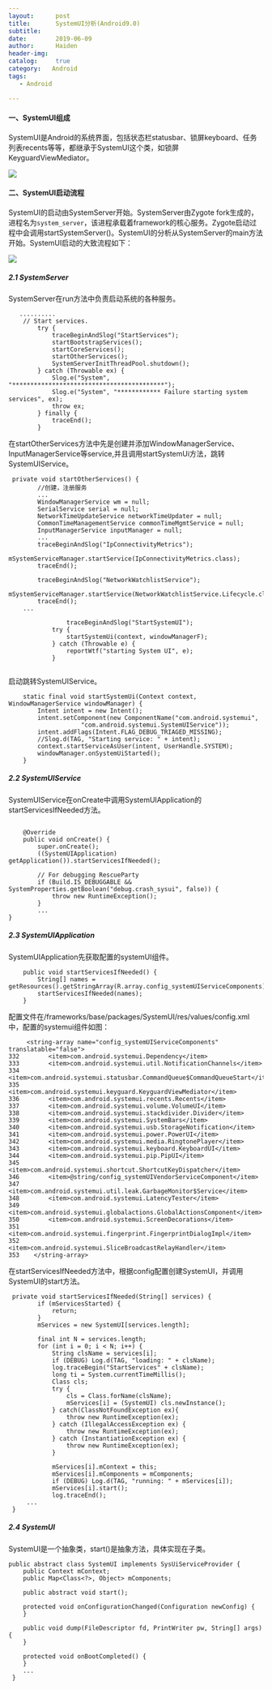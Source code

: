 ```yaml
---
layout:      post
title:       SystemUI分析(Android9.0)
subtitle: 
date:        2019-06-09
author:      Haiden
header-img:   
catalog:     true
category:   Android
tags: 
   - Android

---
```


#### 一、SystemUI组成

SystemUI是Android的系统界面，包括状态栏statusbar、锁屏keyboard、任务列表recents等等，都继承于SystemUI这个类，如锁屏KeyguardViewMediator。

![](http://images.cronusliang.me/Android/WX20190609-110140@2x.png)



#### 二、SystemUI启动流程

SystemUI的启动由SystemServer开始。SystemServer由Zygote fork生成的，进程名为`system_server`，该进程承载着framework的核心服务。Zygote启动过程中会调用startSystemServer()。SystemUI的分析从SystemServer的main方法开始。SystemUI启动的大致流程如下：

![](http://images.cronusliang.me/Android/start_systemui.png)



##### 2.1 SystemServer

SystemServer在run方法中负责启动系统的各种服务。

```
   ..........
    // Start services.
        try {
            traceBeginAndSlog("StartServices");
            startBootstrapServices();
            startCoreServices();
            startOtherServices();
            SystemServerInitThreadPool.shutdown();
        } catch (Throwable ex) {
            Slog.e("System", "******************************************");
            Slog.e("System", "************ Failure starting system services", ex);
            throw ex;
        } finally {
            traceEnd();
        }
```

在startOtherServices方法中先是创建并添加WindowManagerService、InputManagerService等service,并且调用startSystemUi方法，跳转SystemUIService。

```
 private void startOtherServices() {
 		//创建，注册服务	
 		...
        WindowManagerService wm = null;
        SerialService serial = null;
        NetworkTimeUpdateService networkTimeUpdater = null;
        CommonTimeManagementService commonTimeMgmtService = null;
        InputManagerService inputManager = null;
		...
        traceBeginAndSlog("IpConnectivityMetrics");
        mSystemServiceManager.startService(IpConnectivityMetrics.class);
        traceEnd();

        traceBeginAndSlog("NetworkWatchlistService");
        mSystemServiceManager.startService(NetworkWatchlistService.Lifecycle.class);
        traceEnd();
	...
	
	 			traceBeginAndSlog("StartSystemUI");
            try {
                startSystemUi(context, windowManagerF);
            } catch (Throwable e) {
                reportWtf("starting System UI", e);
            }
	
```

启动跳转SystemUIService。

```
    static final void startSystemUi(Context context, WindowManagerService windowManager) {
        Intent intent = new Intent();
        intent.setComponent(new ComponentName("com.android.systemui",
                    "com.android.systemui.SystemUIService"));
        intent.addFlags(Intent.FLAG_DEBUG_TRIAGED_MISSING);
        //Slog.d(TAG, "Starting service: " + intent);
        context.startServiceAsUser(intent, UserHandle.SYSTEM);
        windowManager.onSystemUiStarted();
    }
```

##### 2.2 SystemUIService

SystemUIService在onCreate中调用SystemUIApplication的startServicesIfNeeded方法。

```

    @Override
    public void onCreate() {
        super.onCreate();
        ((SystemUIApplication) getApplication()).startServicesIfNeeded();

        // For debugging RescueParty
        if (Build.IS_DEBUGGABLE && SystemProperties.getBoolean("debug.crash_sysui", false)) {
            throw new RuntimeException();
        }
        ...
}
```

##### 2.3 SystemUIApplication

SystemUIApplication先获取配置的systemUI组件。

```
    public void startServicesIfNeeded() {
        String[] names = getResources().getStringArray(R.array.config_systemUIServiceComponents);
        startServicesIfNeeded(names);
    }
```

配置文件在/frameworks/base/packages/SystemUI/res/values/config.xml中，配置的systemui组件如图：

```
     <string-array name="config_systemUIServiceComponents" translatable="false">
332        <item>com.android.systemui.Dependency</item>
333        <item>com.android.systemui.util.NotificationChannels</item>
334        <item>com.android.systemui.statusbar.CommandQueue$CommandQueueStart</item>
335        <item>com.android.systemui.keyguard.KeyguardViewMediator</item>
336        <item>com.android.systemui.recents.Recents</item>
337        <item>com.android.systemui.volume.VolumeUI</item>
338        <item>com.android.systemui.stackdivider.Divider</item>
339        <item>com.android.systemui.SystemBars</item>
340        <item>com.android.systemui.usb.StorageNotification</item>
341        <item>com.android.systemui.power.PowerUI</item>
342        <item>com.android.systemui.media.RingtonePlayer</item>
343        <item>com.android.systemui.keyboard.KeyboardUI</item>
344        <item>com.android.systemui.pip.PipUI</item>
345        <item>com.android.systemui.shortcut.ShortcutKeyDispatcher</item>
346        <item>@string/config_systemUIVendorServiceComponent</item>
347        <item>com.android.systemui.util.leak.GarbageMonitor$Service</item>
348        <item>com.android.systemui.LatencyTester</item>
349        <item>com.android.systemui.globalactions.GlobalActionsComponent</item>
350        <item>com.android.systemui.ScreenDecorations</item>
351        <item>com.android.systemui.fingerprint.FingerprintDialogImpl</item>
352        <item>com.android.systemui.SliceBroadcastRelayHandler</item>
353    </string-array>
```

在startServicesIfNeeded方法中，根据config配置创建SystemUI，并调用SystemUI的start方法。

```
 private void startServicesIfNeeded(String[] services) {
        if (mServicesStarted) {
            return;
        }
        mServices = new SystemUI[services.length];

        final int N = services.length;
        for (int i = 0; i < N; i++) {
            String clsName = services[i];
            if (DEBUG) Log.d(TAG, "loading: " + clsName);
            log.traceBegin("StartServices" + clsName);
            long ti = System.currentTimeMillis();
            Class cls;
            try {
                cls = Class.forName(clsName);
                mServices[i] = (SystemUI) cls.newInstance();
            } catch(ClassNotFoundException ex){
                throw new RuntimeException(ex);
            } catch (IllegalAccessException ex) {
                throw new RuntimeException(ex);
            } catch (InstantiationException ex) {
                throw new RuntimeException(ex);
            }

            mServices[i].mContext = this;
            mServices[i].mComponents = mComponents;
            if (DEBUG) Log.d(TAG, "running: " + mServices[i]);
            mServices[i].start();
            log.traceEnd();
     ...       
 }
```

##### 2.4 SystemUI

SystemUI是一个抽象类，start()是抽象方法，具体实现在子类。

```
public abstract class SystemUI implements SysUiServiceProvider {
    public Context mContext;
    public Map<Class<?>, Object> mComponents;

    public abstract void start();

    protected void onConfigurationChanged(Configuration newConfig) {
    }

    public void dump(FileDescriptor fd, PrintWriter pw, String[] args) {
    }

    protected void onBootCompleted() {
    }
    ...
 }
```


